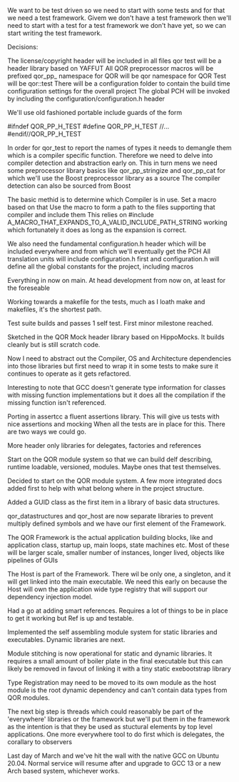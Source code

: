 We want to be test driven so we need to start with some tests and for that we need a test framework.
Givem we don't have a test framework then we'll need to start with a test for a test framework we don't have yet, 
so we can start writing the test framework.

Decisions:

The license/copyright header will be included in all files
qor test will be a header library based on YAFFUT 
All QOR preprocessor macros will be prefixed qor_pp_
namespace for QOR will be qor
namespace for QOR Test will be qor::test
There will be a configuration folder to contain the build time configuration settings for the overall project
The global PCH will be invoked by including the configuration/configuration.h header

We'll use old fashioned portable include guards of the form 

#ifndef QOR_PP_H_TEST
#define QOR_PP_H_TEST
//...
#endif//QOR_PP_H_TEST

In order for qor_test to report the names of types it needs to demangle them which is a compiler specific function.
Therefore we need to delve into compiler detection and abstraction early on.
This in turn mens we need some preprocessor library basics like qor_pp_stringize and qor_pp_cat for which we'll use the Boost preprocessor library as a source
The compiler detection can also be sourced from Boost

The basic methid is to determine which Compiler is in use. 
Set a macro based on that
Use the macro to form a path to the files supporting that compiler and include them
This relies on
#include A_MACRO_THAT_EXPANDS_TO_A_VALID_INCLUDE_PATH_STRING
working which fortunately it does as long as the expansion is correct.

We also need the fundamental configuration.h header which will be included everywhere and from which we'll eventually get the PCH
All translation units will include configuration.h first and configuration.h will define all the global constants for the project, including macros

Everything in now on main. At head development from now on, at least for the foreseable

Working towards a makefile for the tests, much as I loath make and makefiles, it's the shortest path.

Test suite builds and passes 1 self test. First minor milestone reached.

Sketched in the QOR Mock header library based on HippoMocks. It builds cleanly but is still scratch code.

Now I need to abstract out the Compiler, OS and Architecture dependencies into those libraries but first need to wrap it in some tests to make sure it continues to operate as it gets refactored.

Interesting to note that GCC doesn't generate type information for classes with missing function implementations but it does all the compilation if the missing function isn't referenced.

Porting in assertcc a fluent assertions library. This will give us tests with nice assertions and mocking
When all the tests are in place for this. There are two ways we could go.

More header only libraries for delegates, factories and references

Start on the QOR module system so that we can build delf describing, runtime loadable, versioned, modules. Maybe ones that test themselves.

Decided to start on the QOR module system. A few more integrated docs added first to help with what belong where in the project structure.

Added a GUID class as the first item in a library of basic data structures.

qor_datastructures and qor_host are now separate libraries to prevent multiply defined symbols and we have our first element of the Framework.

The QOR Framework is the actual application building blocks, like and application class, startup up, main loops, state machines etc. 
Most of these will be larger scale, smaller number of instances, longer lived, objects like pipelines of GUIs

The Host is part of the Framework. There wil be only one, a singleton, and it will get linked into the main executable.
We need this early on because the Host will own the application wide type registry that will support our dependency injection model.

Had a go at adding smart references. Requires a lot of things to be in place to get it working but Ref<T> is up and testable.

Implemented the self assembling module system for static libraries and executables. Dynamic libraries are next.

Module stitching is now operational for static and dynamic libraries. It requires a small amount of boiler plate in the final executable but this can likely be removed in favout of linking it with a tiny static exebootstrap library

Type Registration may need to be moved to its own module as the host module is the root dynamic dependency and can't contain data types from QOR modules.

The next big step is threads which could reasonably be part of the 'everywhere' libraries or the framework but we'll put them in the framework as the intention is that they be used as stuctural elements by top level applications.
One more everywhere tool to do first which is delegates, the corallary to observers

Last day of March and we've hit the wall with the native GCC on Ubuntu 20.04. Normal service will resume after and upgrade to GCC 13 or a new Arch based system, whichever works.
